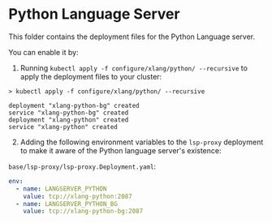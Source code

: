 # Python Language Server

This folder contains the deployment files for the Python Language server.

You can enable it by:

1. Running `kubectl apply -f configure/xlang/python/ --recursive` to apply the deployment files to your cluster:

```shell
> kubectl apply -f configure/xlang/python/ --recursive

deployment "xlang-python-bg" created
service "xlang-python-bg" created
deployment "xlang-python" created
service "xlang-python" created
```

2. Adding the following environment variables to the `lsp-proxy` deployment to make it aware of the
   Python language server's existence:

`base/lsp-proxy/lsp-proxy.Deployment.yaml`:

```yaml
env:
  - name: LANGSERVER_PYTHON
    value: tcp://xlang-python:2087
  - name: LANGSERVER_PYTHON_BG
    value: tcp://xlang-python-bg:2087
```
